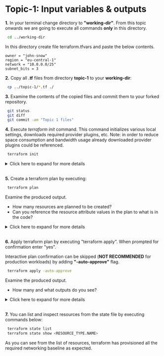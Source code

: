 # Topic-1: Input variables & outputs

**1.** In your terminal change directory to **"working-dir"**. From this topic onwards we are going to execute all commands **only** in this directory. 

```bash
 cd ../working-dir
```

In this directory create file terraform.tfvars and paste the below contents. 

```
owner = "john-snow"
region = "eu-central-1"
network = "10.0.0.0/25"
subnet_bits = 3
```

**2.** Copy all **.tf** files from directory **topic-1** to your **working-dir**:
```bash
 cp ../topic-1/*.tf ./
```

**3.** Examine the contents of the copied files and commit them to your forked repository.

```bash
 git status
 git diff
 git commit -am "Topic 1 files"
```


**4.** Execute *terraform init* command. This command initializes various local settings, downloads required provider plugins, etc. 
Note: in order to reduce space consumption and bandwidth usage already downloaded provider plugins could be referenced.

```bash
 terraform init
```

<details><summary>Click here to expand for more details</summary>
<p>

```
 $ terraform init

Initializing provider plugins...

The following providers do not have any version constraints in configuration,
so the latest version was installed.

To prevent automatic upgrades to new major versions that may contain breaking
changes, it is recommended to add version = "..." constraints to the
corresponding provider blocks in configuration, with the constraint strings
suggested below.

* provider.aws: version = "~> 1.54"

Terraform has been successfully initialized!

You may now begin working with Terraform. Try running "terraform plan" to see
any changes that are required for your infrastructure. All Terraform commands
should now work.

If you ever set or change modules or backend configuration for Terraform,
rerun this command to reinitialize your working directory. If you forget, other
commands will detect it and remind you to do so if necessary.

```
</p>
</details>
</br>

**5.** Create a terraform plan by executing:

```bash
 terraform plan
```

Examine the produced output. 
 
 - How many resources are planned to be created? 
 - Can you reference the resource attribute values in the plan to what is in the code? 

<details><summary>Click here to expand for more details</summary>
<p>


```
 $ terraform plan
Refreshing Terraform state in-memory prior to plan...
The refreshed state will be used to calculate this plan, but will not be
persisted to local or remote state storage.


------------------------------------------------------------------------

An execution plan has been generated and is shown below.
Resource actions are indicated with the following symbols:
  + create

Terraform will perform the following actions:

  + aws_eip.nat[0]
      id:                               <computed>
      allocation_id:                    <computed>
      association_id:                   <computed>
      domain:                           <computed>
      instance:                         <computed>

...
[ Some output removed ]
...
       main_route_table_id:              <computed>
       owner_id:                         <computed>
       tags.%:                           "1"
       tags.Name:                        "arya-stark-default"
 
 
 Plan: 20 to add, 0 to change, 0 to destroy.
 
 ------------------------------------------------------------------------
 
 Note: You didn't specify an "-out" parameter to save this plan, so Terraform
 can't guarantee that exactly these actions will be performed if
 "terraform apply" is subsequently run.

```

</p>
</details>
</br>

**6.** Apply terraform plan by executing "terraform apply". When prompted for confirmation enter "yes".

Interactive plan confirmation can be skipped (**NOT RECOMMENDED** for production workloads) by adding **"-auto-approve"** flag. 

```bash
 terraform apply -auto-approve
```

Examine the produced output. 
 - How many and what outputs do you see? 

<details><summary>Click here to expand for more details</summary>
<p>

```
 $ terraform apply

...
[ Some output removed ]
...

Plan: 20 to add, 0 to change, 0 to destroy.

Do you want to perform these actions?
  Terraform will perform the actions described above.
  Only 'yes' will be accepted to approve.

  Enter a value: yes

...
[ Some output removed ]
...

  route_table_id:             "" => "rtb-09941142fc5deb2a5"
  state:                      "" => "<computed>"
aws_route.private[1]: Creation complete after 1s (ID: r-rtb-09941142fc5deb2a51080289494)
aws_route.private[0]: Creation complete after 1s (ID: r-rtb-006af3b96b178f37a1080289494)

Apply complete! Resources: 20 added, 0 changed, 0 destroyed.

Outputs:

vpc_id = vpc-0dc49a0686a231015

```
</p>
</details>
</br>

**7.** You can list and inspect resources from the state file by executing commands below:
```bash
 terraform state list
 terraform state show <RESOURCE_TYPE.NAME>

```

As you can see from the list of resources, terraform has provisioned all the required networking baseline as expected.

